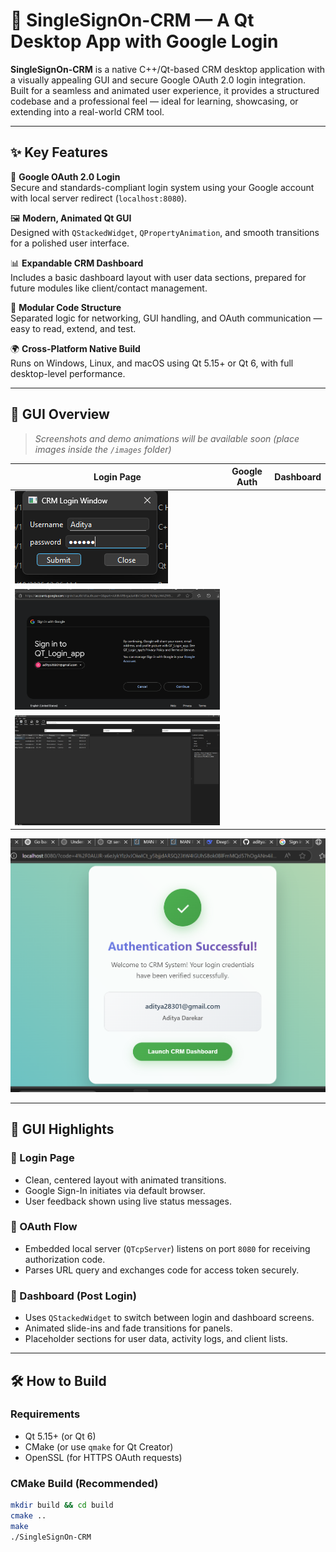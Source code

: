 # 💼 SingleSignOn-CRM — A Qt Desktop App with Google Login

**SingleSignOn-CRM** is a native C++/Qt-based CRM desktop application with a visually appealing GUI and secure Google OAuth 2.0 login integration. Built for a seamless and animated user experience, it provides a structured codebase and a professional feel — ideal for learning, showcasing, or extending into a real-world CRM tool.

---

## ✨ Key Features

🔐 **Google OAuth 2.0 Login**  
Secure and standards-compliant login system using your Google account with local server redirect (`localhost:8080`).

🖼️ **Modern, Animated Qt GUI**  
Designed with `QStackedWidget`, `QPropertyAnimation`, and smooth transitions for a polished user interface.

📊 **Expandable CRM Dashboard**  
Includes a basic dashboard layout with user data sections, prepared for future modules like client/contact management.

🔌 **Modular Code Structure**  
Separated logic for networking, GUI handling, and OAuth communication — easy to read, extend, and test.

🌍 **Cross-Platform Native Build**  
Runs on Windows, Linux, and macOS using Qt 5.15+ or Qt 6, with full desktop-level performance.

---

## 🎥 GUI Overview

> _Screenshots and demo animations will be available soon (place images inside the `/images` folder)_

| Login Page | Google Auth | Dashboard |
|------------|-------------|-----------|
| ![Login](images/login.png) | 
![OAuth](images/oauth.png) | 
![Dashboard](images/dashboard.png) | 
![Dashboard](images/succesfull_login.png) 

---

## 🧠 GUI Highlights

### 🔹 Login Page
- Clean, centered layout with animated transitions.
- Google Sign-In initiates via default browser.
- User feedback shown using live status messages.

### 🔹 OAuth Flow
- Embedded local server (`QTcpServer`) listens on port `8080` for receiving authorization code.
- Parses URL query and exchanges code for access token securely.

### 🔹 Dashboard (Post Login)
- Uses `QStackedWidget` to switch between login and dashboard screens.
- Animated slide-ins and fade transitions for panels.
- Placeholder sections for user data, activity logs, and client lists.

---

## 🛠️ How to Build

### Requirements
- Qt 5.15+ (or Qt 6)
- CMake (or use `qmake` for Qt Creator)
- OpenSSL (for HTTPS OAuth requests)

### CMake Build (Recommended)
```bash
mkdir build && cd build
cmake ..
make
./SingleSignOn-CRM
